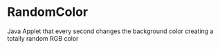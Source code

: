 # RandomColor
Java Applet that every second changes the background color creating a totally random RGB color
